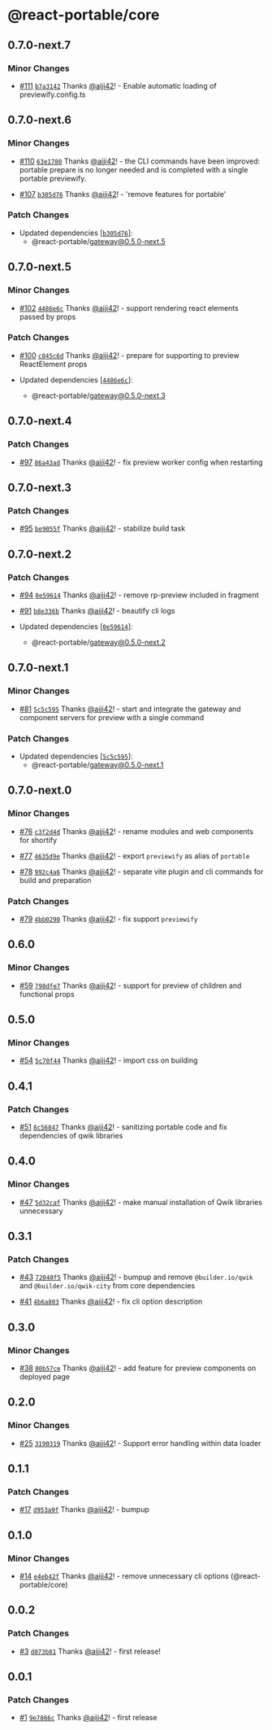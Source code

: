 # @react-portable/core

## 0.7.0-next.7

### Minor Changes

- [#111](https://github.com/ateam-dev/react-portable/pull/111) [`b7a3142`](https://github.com/ateam-dev/react-portable/commit/b7a3142df26d30a6ba0275df1798d65647c75db3) Thanks [@aiji42](https://github.com/aiji42)! - Enable automatic loading of previewify.config.ts

## 0.7.0-next.6

### Minor Changes

- [#110](https://github.com/ateam-dev/react-portable/pull/110) [`63e1780`](https://github.com/ateam-dev/react-portable/commit/63e17803701284e8bfa3eb4915d4000122dc8122) Thanks [@aiji42](https://github.com/aiji42)! - the CLI commands have been improved: portable prepare is no longer needed and is completed with a single portable previewify.

- [#107](https://github.com/ateam-dev/react-portable/pull/107) [`b305d76`](https://github.com/ateam-dev/react-portable/commit/b305d76900ff4b53bf647bb89e21ac128475018d) Thanks [@aiji42](https://github.com/aiji42)! - 'remove features for portable'

### Patch Changes

- Updated dependencies [[`b305d76`](https://github.com/ateam-dev/react-portable/commit/b305d76900ff4b53bf647bb89e21ac128475018d)]:
  - @react-portable/gateway@0.5.0-next.5

## 0.7.0-next.5

### Minor Changes

- [#102](https://github.com/ateam-dev/react-portable/pull/102) [`4486e6c`](https://github.com/ateam-dev/react-portable/commit/4486e6c8ddfb0a2eaa8447a3dd620f28ca5a6807) Thanks [@aiji42](https://github.com/aiji42)! - support rendering react elements passed by props

### Patch Changes

- [#100](https://github.com/ateam-dev/react-portable/pull/100) [`c845c6d`](https://github.com/ateam-dev/react-portable/commit/c845c6dfbd862af50b3b8ff8a4358de8933859f5) Thanks [@aiji42](https://github.com/aiji42)! - prepare for supporting to preview ReactElement props

- Updated dependencies [[`4486e6c`](https://github.com/ateam-dev/react-portable/commit/4486e6c8ddfb0a2eaa8447a3dd620f28ca5a6807)]:
  - @react-portable/gateway@0.5.0-next.3

## 0.7.0-next.4

### Patch Changes

- [#97](https://github.com/ateam-dev/react-portable/pull/97) [`86a43ad`](https://github.com/ateam-dev/react-portable/commit/86a43adcd8d6443f2efebe2c74dd2538998cfb65) Thanks [@aiji42](https://github.com/aiji42)! - fix preview worker config when restarting

## 0.7.0-next.3

### Patch Changes

- [#95](https://github.com/ateam-dev/react-portable/pull/95) [`be9055f`](https://github.com/ateam-dev/react-portable/commit/be9055fcff8b38f827cdb6da3236235faad825d6) Thanks [@aiji42](https://github.com/aiji42)! - stabilize build task

## 0.7.0-next.2

### Patch Changes

- [#94](https://github.com/ateam-dev/react-portable/pull/94) [`0e59614`](https://github.com/ateam-dev/react-portable/commit/0e59614807f7d55dbd98f33942d1f9f49e4381f4) Thanks [@aiji42](https://github.com/aiji42)! - remove rp-preview included in fragment

- [#91](https://github.com/ateam-dev/react-portable/pull/91) [`b8e336b`](https://github.com/ateam-dev/react-portable/commit/b8e336b4f5717b4c69f1aaf0e82e3836e78959eb) Thanks [@aiji42](https://github.com/aiji42)! - beautify cli logs

- Updated dependencies [[`0e59614`](https://github.com/ateam-dev/react-portable/commit/0e59614807f7d55dbd98f33942d1f9f49e4381f4)]:
  - @react-portable/gateway@0.5.0-next.2

## 0.7.0-next.1

### Minor Changes

- [#81](https://github.com/ateam-dev/react-portable/pull/81) [`5c5c595`](https://github.com/ateam-dev/react-portable/commit/5c5c595a90ecb0db06d487be8b69b0eb2b956eab) Thanks [@aiji42](https://github.com/aiji42)! - start and integrate the gateway and component servers for preview with a single command

### Patch Changes

- Updated dependencies [[`5c5c595`](https://github.com/ateam-dev/react-portable/commit/5c5c595a90ecb0db06d487be8b69b0eb2b956eab)]:
  - @react-portable/gateway@0.5.0-next.1

## 0.7.0-next.0

### Minor Changes

- [#76](https://github.com/ateam-dev/react-portable/pull/76) [`c3f2d4d`](https://github.com/ateam-dev/react-portable/commit/c3f2d4d8112fd8475b83d84245a88c7a4e6650c6) Thanks [@aiji42](https://github.com/aiji42)! - rename modules and web components for shortify

- [#77](https://github.com/ateam-dev/react-portable/pull/77) [`4635d9e`](https://github.com/ateam-dev/react-portable/commit/4635d9e5cedb6a417c83fdc453c32fa1832262a9) Thanks [@aiji42](https://github.com/aiji42)! - export `previewify` as alias of `portable`

- [#78](https://github.com/ateam-dev/react-portable/pull/78) [`992c4a6`](https://github.com/ateam-dev/react-portable/commit/992c4a616d794c0432ba6db3f1ddddecaf141831) Thanks [@aiji42](https://github.com/aiji42)! - separate vite plugin and cli commands for build and preparation

### Patch Changes

- [#79](https://github.com/ateam-dev/react-portable/pull/79) [`4bb0290`](https://github.com/ateam-dev/react-portable/commit/4bb0290f0d7aee0902c346cd768c330dd04de1ca) Thanks [@aiji42](https://github.com/aiji42)! - fix support `previewify`

## 0.6.0

### Minor Changes

- [#59](https://github.com/ateam-dev/react-portable/pull/59) [`798dfe7`](https://github.com/ateam-dev/react-portable/commit/798dfe7ba03612cad6124a7296e8fdb440e4a17f) Thanks [@aiji42](https://github.com/aiji42)! - support for preview of children and functional props

## 0.5.0

### Minor Changes

- [#54](https://github.com/ateam-dev/react-portable/pull/54) [`5c70f44`](https://github.com/ateam-dev/react-portable/commit/5c70f44ee445aa686bfecb8eb857f676e23b9c25) Thanks [@aiji42](https://github.com/aiji42)! - import css on building

## 0.4.1

### Patch Changes

- [#51](https://github.com/ateam-dev/react-portable/pull/51) [`8c56847`](https://github.com/ateam-dev/react-portable/commit/8c5684777ee108c7b8ee8a58128305a047b5c34a) Thanks [@aiji42](https://github.com/aiji42)! - sanitizing portable code and fix dependencies of qwik libraries

## 0.4.0

### Minor Changes

- [#47](https://github.com/ateam-dev/react-portable/pull/47) [`5d32caf`](https://github.com/ateam-dev/react-portable/commit/5d32cafc27d80b99584604b15cff2c38e526c439) Thanks [@aiji42](https://github.com/aiji42)! - make manual installation of Qwik libraries unnecessary

## 0.3.1

### Patch Changes

- [#43](https://github.com/ateam-dev/react-portable/pull/43) [`72048f5`](https://github.com/ateam-dev/react-portable/commit/72048f55022be5f79d95dee3be87bae3344a46bc) Thanks [@aiji42](https://github.com/aiji42)! - bumpup and remove `@builder.io/qwik` and `@builder.io/qwik-city` from core dependencies

- [#41](https://github.com/ateam-dev/react-portable/pull/41) [`4b6a803`](https://github.com/ateam-dev/react-portable/commit/4b6a8032cdf724302bf89688d4c62c02b96fe48e) Thanks [@aiji42](https://github.com/aiji42)! - fix cli option description

## 0.3.0

### Minor Changes

- [#38](https://github.com/ateam-dev/react-portable/pull/38) [`80b57ce`](https://github.com/ateam-dev/react-portable/commit/80b57ce375318a1e8a229f4f55fd3902358f8c80) Thanks [@aiji42](https://github.com/aiji42)! - add feature for preview components on deployed page

## 0.2.0

### Minor Changes

- [#25](https://github.com/ateam-dev/react-portable/pull/25) [`3190319`](https://github.com/ateam-dev/react-portable/commit/3190319d3c0cde8c8344a7f5f3cf508106a76d6c) Thanks [@aiji42](https://github.com/aiji42)! - Support error handling within data loader

## 0.1.1

### Patch Changes

- [#17](https://github.com/ateam-dev/react-portable/pull/17) [`d953a9f`](https://github.com/ateam-dev/react-portable/commit/d953a9f4b9fb8e40a4f291af444e8a872ca7a5bf) Thanks [@aiji42](https://github.com/aiji42)! - bumpup

## 0.1.0

### Minor Changes

- [#14](https://github.com/ateam-dev/react-portable/pull/14) [`e4eb42f`](https://github.com/ateam-dev/react-portable/commit/e4eb42f1df4fca90d312e5c93251d1a7ea95f1d4) Thanks [@aiji42](https://github.com/aiji42)! - remove unnecessary cli options (@react-portable/core)

## 0.0.2

### Patch Changes

- [#3](https://github.com/ateam-dev/react-portable/pull/3) [`d073b81`](https://github.com/ateam-dev/react-portable/commit/d073b8196680285c85bf70a5484df4fda7c8dff3) Thanks [@aiji42](https://github.com/aiji42)! - first release!

## 0.0.1

### Patch Changes

- [#1](https://github.com/ateam-dev/react-portable/pull/1) [`9e7866c`](https://github.com/ateam-dev/react-portable/commit/9e7866c26b7ca994a5d32a177759f66bafe3800c) Thanks [@aiji42](https://github.com/aiji42)! - first release
